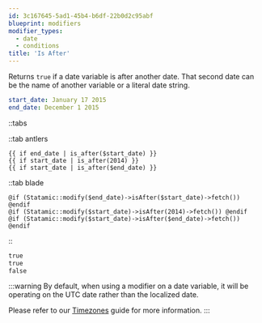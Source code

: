 ```yaml
---
id: 3c167645-5ad1-45b4-b6df-22b0d2c95abf
blueprint: modifiers
modifier_types:
  - date
  - conditions
title: 'Is After'
---
```

Returns `true` if a date variable is after another date. That second date can be the name of another variable or a literal date string.

```yaml
start_date: January 17 2015
end_date: December 1 2015
```

::tabs

::tab antlers
```antlers
{{ if end_date | is_after($start_date) }}
{{ if start_date | is_after(2014) }}
{{ if start_date | is_after($end_date) }}
```
::tab blade
```blade
@if (Statamic::modify($end_date)->isAfter($start_date)->fetch()) @endif
@if (Statamic::modify($start_date)->isAfter(2014)->fetch()) @endif
@if (Statamic::modify($start_date)->isAfter($end_date)->fetch()) @endif
```
::

```html
true
true
false
```

:::warning
By default, when using a modifier on a date variable, it will be operating on the UTC date rather than the localized date.

Please refer to our [Timezones](/tips/timezones) guide for more information.
:::
